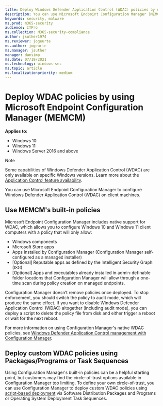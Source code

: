 ```yaml
---
title: Deploy Windows Defender Application Control (WDAC) policies by using Microsoft Endpoint Configuration Manager (MEMCM) (Windows)
description: You can use Microsoft Endpoint Configuration Manager (MEMCM) to configure Windows Defender Application Control (WDAC). Learn how with this step-by-step guide.
keywords: security, malware
ms.prod: m365-security
audience: ITPro
ms.collection: M365-security-compliance
author: jsuther1974
ms.reviewer: jogeurte
ms.author: jogeurte
ms.manager: jsuther
manager: dansimp
ms.date: 07/19/2021
ms.technology: windows-sec
ms.topic: article
ms.localizationpriority: medium
---
```


# Deploy WDAC policies by using Microsoft Endpoint Configuration Manager (MEMCM)

**Applies to:**

- Windows 10
- Windows 11
- Windows Server 2016 and above

>[!NOTE]
>Some capabilities of Windows Defender Application Control (WDAC) are only available on specific Windows versions. Learn more about the [Application Control feature availability](/windows/security/threat-protection/windows-defender-application-control/feature-availability).

You can use Microsoft Endpoint Configuration Manager to configure Windows Defender Application Control (WDAC) on client machines.

## Use MEMCM's built-in policies

Microsoft Endpoint Configuration Manager includes native support for WDAC, which allows you to configure Windows 10 and Windows 11 client computers with a policy that will only allow:

- Windows components
- Microsoft Store apps
- Apps installed by Configuration Manager (Configuration Manager self-configured as a managed installer)
- [Optional] Reputable apps as defined by the Intelligent Security Graph (ISG)
- [Optional] Apps and executables already installed in admin-definable folder locations that Configuration Manager will allow through a one-time scan during policy creation on managed endpoints.

Configuration Manager doesn't remove policies once deployed. To stop enforcement, you should switch the policy to audit mode, which will produce the same effect. If you want to disable Windows Defender Application Control (WDAC) altogether (including audit mode), you can deploy a script to delete the policy file from disk and either trigger a reboot or wait for the next reboot.

For more information on using Configuration Manager's native WDAC policies, see [Windows Defender Application Control management with Configuration Manager](/mem/configmgr/protect/deploy-use/use-device-guard-with-configuration-manager).

## Deploy custom WDAC policies using Packages/Programs or Task Sequences

Using Configuration Manager's built-in policies can be a helpful starting point, but customers may find the circle-of-trust options available in Configuration Manager too limiting. To define your own circle-of-trust, you can use Configuration Manager to deploy custom WDAC policies using [script-based deployment](deploy-wdac-policies-with-script.md) via Software Distribution Packages and Programs or Operating System Deployment Task Sequences.
